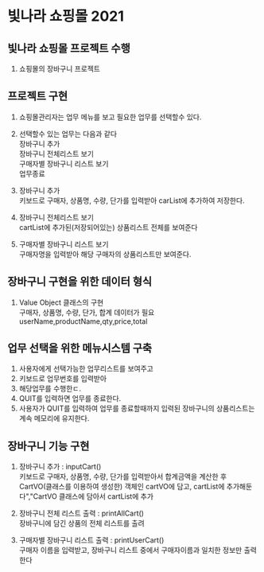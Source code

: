 # 빛나라 쇼핑몰 2021

## 빛나라 쇼핑몰 프로젝트 수행
1. 쇼핑몰의 장바구니 프로젝트

## 프로젝트 구현
1. 쇼핑몰관리자는 업무 메뉴를 보고 필요한 업무를 선택할수 있다.
2. 선택할수 있는 업무는 다음과 같다  
장바구니 추가  
장바구니 전체리스트 보기  
구매자별 장바구니 리스트 보기  
업무종료

3. 장바구니 추가  
키보드로 구매자, 상품명, 수량, 단가를 입력받아
carList에 추가하여 저장한다.

4. 장바구니 전체리스트 보기  
cartList에 추가된(저장되어있는) 상품리스트 전체를 보여준다

5. 구매자별 장바구니 리스트 보기  
구매자명을 입력받아 해당 구매자의 상품리스트만 보여준다.

## 장바구니 구현을 위한 데이터 형식
1. Value Object 클래스의 구현  
구매자, 상품명, 수량, 단가, 합계 데이터가 필요  
userName,productName,qty,price,total

## 업무 선택을 위한 메뉴시스템 구축
1. 사용자에게 선택가능한 업무리스트를 보여주고
2. 키보드로 업무번호를 입력받아
3. 해당업무를 수행한ㄷ.
4. QUIT를 입력하면 업무를 종료한다.
5. 사용자가 QUIT를 입력하여 업무를 종료할때까지
입력된 장바구니의 상품리스트는 계속 메모리에 유지한다.

## 장바구니 기능 구현
1. 장바구니 추가 : inputCart()  
키보드로 구매자, 상품명, 수량, 단가를 입력받아서 합계금액을 계산한 후   
CartVO(클래스를 이용하여 생성한) 객체인 cartVO에 담고, cartList에 추가해둔다","CartVO 클래스에 담아서 cartList에 추가

2. 장바구니 전체 리스트 출력 : printAllCart()  
장바구니에 담긴 상품의 전체 리스트를 출려

3. 구매자별 장바구니 리스트 출력 : printUserCart()  
구매자 이름을 입력받고, 장바구니 리스트 중에서 구매자이름과 일치한 정보만 출력한다
	
